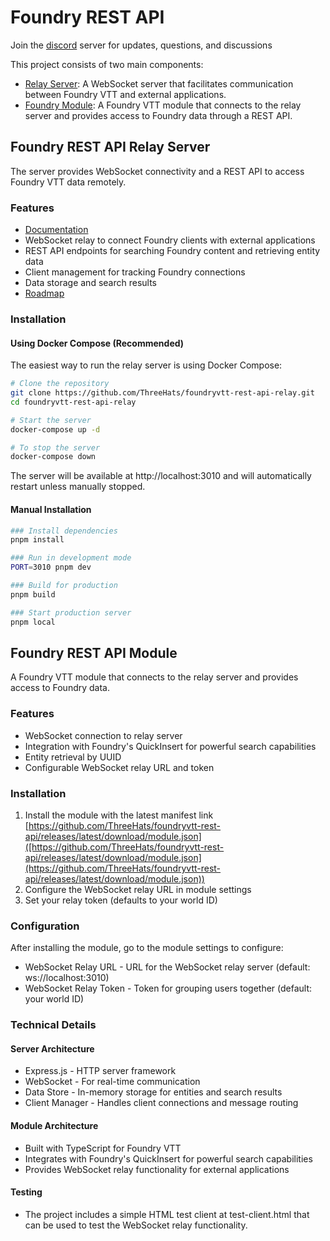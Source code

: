 # Foundry REST API
Join the [discord](https://discord.gg/U634xNGRAC) server for updates, questions, and discussions

This project consists of two main components:

- [Relay Server](https://github.com/ThreeHats/foundryvtt-rest-api-relay): A WebSocket server that facilitates communication between Foundry VTT and external applications.
- [Foundry Module](https://github.com/ThreeHats/foundryvtt-rest-api): A Foundry VTT module that connects to the relay server and provides access to Foundry data through a REST API.

## Foundry REST API Relay Server
The server provides WebSocket connectivity and a REST API to access Foundry VTT data remotely.

### Features
- [Documentation](https://github.com/ThreeHats/foundryvtt-rest-api/wiki)
- WebSocket relay to connect Foundry clients with external applications
- REST API endpoints for searching Foundry content and retrieving entity data
- Client management for tracking Foundry connections
- Data storage and search results
- [Roadmap](https://github.com/users/ThreeHats/projects/7)

### Installation

#### Using Docker Compose (Recommended)
The easiest way to run the relay server is using Docker Compose:

```bash
# Clone the repository
git clone https://github.com/ThreeHats/foundryvtt-rest-api-relay.git
cd foundryvtt-rest-api-relay

# Start the server
docker-compose up -d

# To stop the server
docker-compose down
```

The server will be available at http://localhost:3010 and will automatically restart unless manually stopped.

#### Manual Installation
```bash
### Install dependencies
pnpm install

### Run in development mode
PORT=3010 pnpm dev

### Build for production
pnpm build

### Start production server
pnpm local
```

## Foundry REST API Module
A Foundry VTT module that connects to the relay server and provides access to Foundry data.

### Features
- WebSocket connection to relay server
- Integration with Foundry's QuickInsert for powerful search capabilities
- Entity retrieval by UUID
- Configurable WebSocket relay URL and token

### Installation
1. Install the module with the latest manifest link [https://github.com/ThreeHats/foundryvtt-rest-api/releases/latest/download/module.json]([https://github.com/ThreeHats/foundryvtt-rest-api/releases/latest/download/module.json](https://github.com/ThreeHats/foundryvtt-rest-api/releases/latest/download/module.json))
2. Configure the WebSocket relay URL in module settings
3. Set your relay token (defaults to your world ID)

### Configuration
After installing the module, go to the module settings to configure:

- WebSocket Relay URL - URL for the WebSocket relay server (default: ws://localhost:3010)
- WebSocket Relay Token - Token for grouping users together (default: your world ID)

### Technical Details
#### Server Architecture
- Express.js - HTTP server framework
- WebSocket - For real-time communication
- Data Store - In-memory storage for entities and search results
- Client Manager - Handles client connections and message routing

#### Module Architecture
- Built with TypeScript for Foundry VTT
- Integrates with Foundry's QuickInsert for powerful search capabilities
- Provides WebSocket relay functionality for external applications

#### Testing
- The project includes a simple HTML test client at test-client.html that can be used to test the WebSocket relay functionality.
